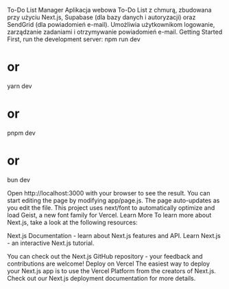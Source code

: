 To-Do List Manager
Aplikacja webowa To-Do List z chmurą, zbudowana przy użyciu Next.js, Supabase (dla bazy danych i autoryzacji) oraz SendGrid (dla powiadomień e-mail). Umożliwia użytkownikom logowanie, zarządzanie zadaniami i otrzymywanie powiadomień e-mail.
Getting Started
First, run the development server:
npm run dev
# or
yarn dev
# or
pnpm dev
# or
bun dev

Open http://localhost:3000 with your browser to see the result.
You can start editing the page by modifying app/page.js. The page auto-updates as you edit the file.
This project uses next/font to automatically optimize and load Geist, a new font family for Vercel.
Learn More
To learn more about Next.js, take a look at the following resources:

Next.js Documentation - learn about Next.js features and API.
Learn Next.js - an interactive Next.js tutorial.

You can check out the Next.js GitHub repository - your feedback and contributions are welcome!
Deploy on Vercel
The easiest way to deploy your Next.js app is to use the Vercel Platform from the creators of Next.js.
Check out our Next.js deployment documentation for more details.